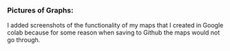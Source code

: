 ### Pictures of Graphs:

I added screenshots of the functionality of my maps that I created in Google colab because for some reason when saving to Github the maps would not go through.
